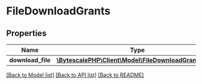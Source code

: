 # FileDownloadGrants

## Properties

| Name              | Type                                                                                 | Description | Notes |
| ----------------- | ------------------------------------------------------------------------------------ | ----------- | ----- |
| **download_file** | [**\BytescalePHP\Client\Model\FileDownloadGrantsArray**](FileDownloadGrantsArray.md) |             |

[[Back to Model list]](../../README.md#documentation-for-models) [[Back to API list]](../../README.md#documentation-for-api-endpoints) [[Back to README]](../../README.md)
